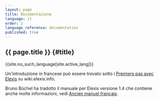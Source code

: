 ```yaml
---
layout: page
title: Documentazione
language: it 
order: 2 
language_reference: documentation
published: true
---
```


{{ page.title }} {#title}
----------

{{site.no_such_language[site.active_lang]}}

Un'introduzione in francese può essere trovato sotto i  [Premiers pas avec Elexis](https://wiki.elexis.info/Premiers_pas_avec_Elexis) su wiki.elexis.info.

Bruno Büchel ha tradotto il manuale per Elexis versione 1.4 che contiene anche molte informazioni, vedi [Ancien manuel français](https://wiki.elexis.info/Doc_fr).

